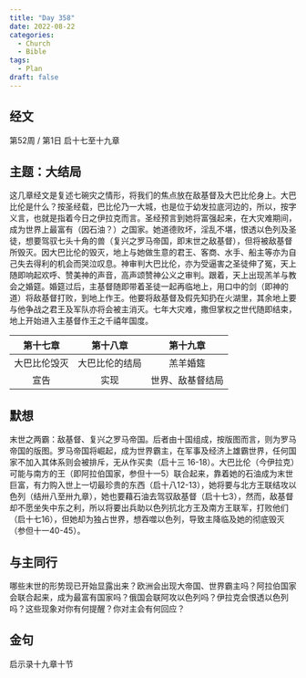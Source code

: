 ```yaml
---
title: "Day 358"
date: 2022-08-22
categories:
  - Church
  - Bible
tags:
  - Plan
draft: false
---
```


## 经文
第52周 / 第1日 启十七至十九章

## 主题：大结局
这几章经文是复述七碗灾之情形，将我们的焦点放在敌基督及大巴比伦身上。大巴比伦是什么？按圣经载，巴比伦乃一大城，也是位于幼发拉底河边的，所以，按字义言，也就是指着今日之伊拉克而言。圣经预言到她将富强起来，在大灾难期间，成为世界上最富有（因石油？）之国家。她道德败坏，淫乱不堪，恨透以色列及圣徒，想要驾驭七头十角的兽（复兴之罗马帝国，即末世之敌基督），但将被敌基督所毁灭。因大巴比伦的毁灭，地上与她做生意的君王、客商、水手、船主等亦为自己失去得利的机会而哭泣叹息。神审判大巴比伦，亦为受逼害之圣徒伸了冤，天上随即响起欢呼、赞美神的声音，高声颂赞神公义之审判。跟着，天上出现羔羊与教会之婚筵。婚筵过后，主基督随即带着圣徒一起再临地上，用口中的剑（即神的道）将敌基督打败，到地上作王。他要将敌基督及假先知扔在火湖里，其余地上要与他争战之君王及军队亦将会被主消灭。七年大灾难，撒但掌权之世代随即结束，地上开始进入主基督作王之千禧年国度。

|   第十七章   |   第十八章    |    第十九章    |
|:--------:|:---------:|:----------:|
|  大巴比伦毁灭  |  大巴比伦的结局  |    羔羊婚筵    |
|    宣告    |    实现     |  世界、敌基督结局  |

## 默想
末世之两霸：敌基督、复兴之罗马帝国。后者由十国组成，按版图而言，则为罗马帝国的版图。罗马帝国将崛起，成为世界霸主，在军事及经济上雄霸世界，任何国家不加入其体系则会被排斥，无从作买卖（启十三  16-18）。大巴比伦（今伊拉克）可能与南方的王（即阿拉伯国家，参但十一5）联合起来，靠着她的石油成为末世巨富，有力购入世上一切最珍贵的东西（启十八12-13），她将要与北方王联结攻以色列（结卅八至卅九章），她也要藉石油去驾驭敌基督（启十七3），然而，敌基督却不愿坐失中东之利，所以将要出兵助以色列抗北方王及南方王联军，打败他们（启十七16），但她却为独占世界，想吞噬以色列，导致主降临及她的彻底毁灭（参但十一40-45）。

## 与主同行
哪些末世的形势现已开始显露出来？欧洲会出现大帝国、世界霸主吗？阿拉伯国家会联合起来，成为最富有国家吗？俄国会联阿攻以色列吗？伊拉克会恨透以色列吗？这些现象对你有何提醒？你对主会有何回应？

## 金句
启示录十九章十节

[comment]: <> (## 附录)

